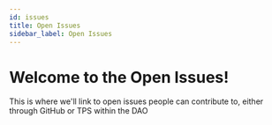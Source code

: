 ```yaml
---
id: issues 
title: Open Issues
sidebar_label: Open Issues
---
```


# Welcome to the Open Issues!

This is where we'll link to open issues people can contribute to, either through GitHub or TPS within the DAO
